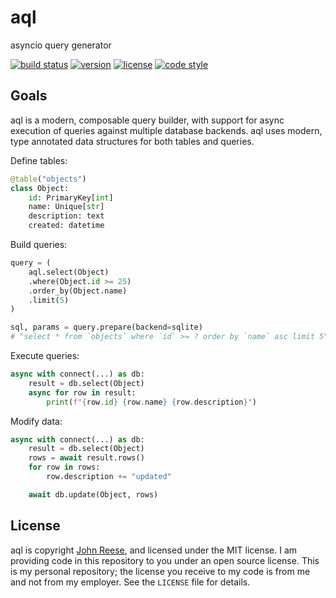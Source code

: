 aql
===

asyncio query generator

[![build status](https://travis-ci.org/jreese/aql.svg?branch=master)](https://travis-ci.org/jreese/aql)
[![version](https://img.shields.io/pypi/v/aql.svg)](https://pypi.org/project/aql)
[![license](https://img.shields.io/pypi/l/aql.svg)](https://github.com/jreese/aql/blob/master/LICENSE)
[![code style](https://img.shields.io/badge/code%20style-black-000000.svg)](https://github.com/ambv/black)


Goals
-----

aql is a modern, composable query builder, with support for async execution of 
queries against multiple database backends.  aql uses modern, type annotated
data structures for both tables and queries.

Define tables:

```python
@table("objects")
class Object:
    id: PrimaryKey[int]
    name: Unique[str]
    description: text
    created: datetime
```

Build queries:

```python
query = (
    aql.select(Object)
    .where(Object.id >= 25)
    .order_by(Object.name)
    .limit(5)
)

sql, params = query.prepare(backend=sqlite)
# "select * from `objects` where `id` >= ? order by `name` asc limit 5", (25)
```

Execute queries:

```python
async with connect(...) as db:
    result = db.select(Object)
    async for row in result:
        print(f"{row.id} {row.name} {row.description}")
```

Modify data:

```python
async with connect(...) as db:
    result = db.select(Object)
    rows = await result.rows()
    for row in rows:
        row.description += "updated"

    await db.update(Object, rows)
```


License
-------

aql is copyright [John Reese](https://jreese.sh), and licensed under
the MIT license.  I am providing code in this repository to you under an open
source license.  This is my personal repository; the license you receive to
my code is from me and not from my employer. See the `LICENSE` file for details.
